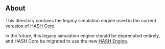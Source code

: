 ## About

This directory contains the legacy simulation engine used in the current veresion of [HASH Core](https://hash.ai/platform/core).

In the future, this legacy simulation engine should be deprecated entirely, and HASH Core be migrated to use the new [HASH Engine](https://hash.ai/platform/engine).
